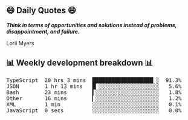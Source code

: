 ## 😄 Daily Quotes 😄

_**Think in terms of opportunities and solutions instead of problems, disappointment, and failure.**_

Lorii Myers



## 📊 Weekly development breakdown 📊

<pre>TypeScript  20 hrs 3 mins  ███████████████████▏░  91.3%
JSON        1 hr 13 mins   █▏░░░░░░░░░░░░░░░░░░░   5.6%
Bash        23 mins        ▍░░░░░░░░░░░░░░░░░░░░   1.8%
Other       16 mins        ▎░░░░░░░░░░░░░░░░░░░░   1.2%
XML         1 min          ░░░░░░░░░░░░░░░░░░░░░   0.1%
JavaScript  0 secs         ░░░░░░░░░░░░░░░░░░░░░   0.0%</pre>